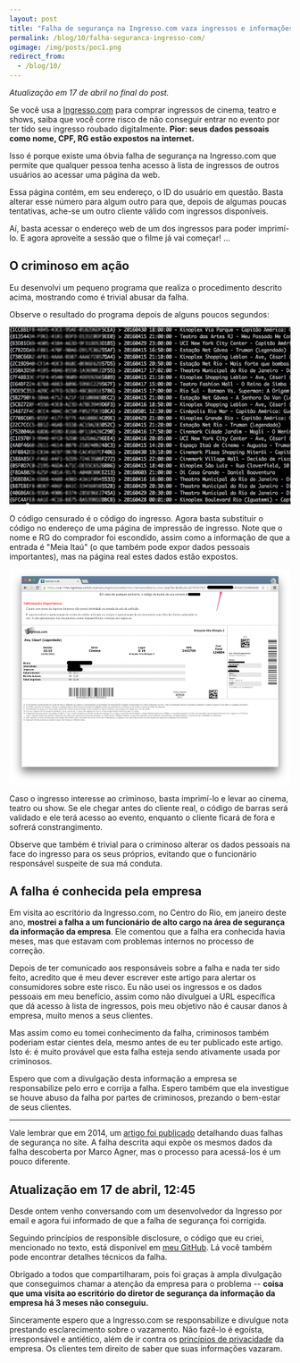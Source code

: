 ```yaml
---
layout: post
title: "Falha de segurança na Ingresso.com vaza ingressos e informações pessoais"
permalink: /blog/10/falha-seguranca-ingresso-com/
ogimage: /img/posts/poc1.png
redirect_from:
  - /blog/10/
---
```


*Atualização em 17 de abril no final do post.*


Se você usa a [Ingresso.com](https://www.ingresso.com) para comprar ingressos de cinema, teatro e shows, saiba que você corre risco de não conseguir entrar no evento por ter tido seu ingresso roubado digitalmente. **Pior: seus dados pessoais como nome, CPF, RG estão expostos na internet.**

Isso é porque existe uma óbvia falha de segurança na Ingresso.com que permite que qualquer pessoa tenha acesso à lista de ingressos de outros usuários ao acessar uma página da web.

Essa página contém, em seu endereço, o ID do usuário em questão. Basta alterar esse número para algum outro para que, depois de algumas poucas tentativas, ache-se um outro cliente válido com ingressos disponíveis.

Aí, basta acessar o endereço web de um dos ingressos para poder imprimí-lo. E agora aproveite a sessão que o filme já vai começar! ...


## O criminoso em ação

Eu desenvolvi um pequeno programa que realiza o procedimento descrito acima, mostrando como é trivial abusar da falha.

Observe o resultado do programa depois de alguns poucos segundos:

<a href="/img/posts/poc1.png"><img src="/img/posts/poc1.png"></a>

O código censurado é o código do ingresso. Agora basta substituir o código no endereço de uma página de impressão de ingresso. Note que o nome e RG do comprador foi escondido, assim como a informação de que a entrada é "Meia Itaú" (o que também pode expor dados pessoais importantes), mas na página real estes dados estão expostos.

<a href="/img/posts/ingresso1.png"><img src="/img/posts/ingresso1.png"></a>

Caso o ingresso interesse ao criminoso, basta imprimí-lo e levar ao cinema, teatro ou show. Se ele chegar antes do cliente real, o código de barras será validado e ele terá acesso ao evento, enquanto o cliente ficará de fora e sofrerá constrangimento.

Observe que também é trivial para o criminoso alterar os dados pessoais na face do ingresso para os seus próprios, evitando que o funcionário responsável suspeite de sua má conduta.


## A falha é conhecida pela empresa


Em visita ao escritório da Ingresso.com, no Centro do Rio, em janeiro deste ano, **mostrei a falha a um funcionário de alto cargo na área de segurança da informação da empresa**. Ele comentou que a falha era conhecida havia meses, mas que estavam com problemas internos no processo de correção.

Depois de ter comunicado aos responsáveis sobre a falha e nada ter sido feito, acredito que é meu dever escrever este artigo para alertar os consumidores sobre este risco. Eu não usei os ingressos e os dados pessoais em meu benefício, assim como não divulguei a URL específica que dá acesso à lista de ingressos, pois meu objetivo não é causar danos à empresa, muito menos a seus clientes. 

Mas assim como eu tomei conhecimento da falha, criminosos também poderiam estar cientes dela, mesmo antes de eu ter publicado este artigo. Isto é: é muito provável que esta falha esteja sendo ativamente usada por criminosos.

Espero que com a divulgação desta informação a empresa se responsabilize pelo erro e corrija a falha. Espero também que ela investigue se houve abuso da falha por partes de criminosos, prezando o bem-estar de seus clientes.

---

Vale lembrar que em 2014, um [artigo foi publicado](http://agner.io/ingresso-com-como-nao-lidar-com-seguranca-da-informacao.html) detalhando duas falhas de segurança no site. A falha descrita aqui expõe os mesmos dados da falha descoberta por Marco Agner, mas o processo para acessá-los é um pouco diferente.


## Atualização em 17 de abril, 12:45

Desde ontem venho conversando com um desenvolvedor da Ingresso por email e agora fui
informado de que a falha de segurança foi corrigida.

Seguindo princípios de responsible disclosure, o código que eu criei, mencionado no texto,
está disponível em [meu GitHub](https://github.com/gberger/ingresso.hack). Lá você também
pode encontrar detalhes técnicos da falha.

Obrigado a todos que compartilharam, pois foi graças à ampla divulgação que conseguimos
chamar a atenção da empresa para o problema -- **coisa que uma visita ao escritório do diretor
de segurança da informação da empresa há 3 meses não conseguiu.**

Sinceramente espero que a Ingresso.com se responsabilize e divulgue nota prestando esclarecimento 
sobre o vazamento. Não fazê-lo é egoísta, irresponsável e antiético, além de ir contra os 
[princípios de privacidade](http://www.ingresso.com/rio-de-janeiro/home/institucional/privacidade-seguranca)
da empresa. Os clientes tem direito de saber que suas informações vazaram.
